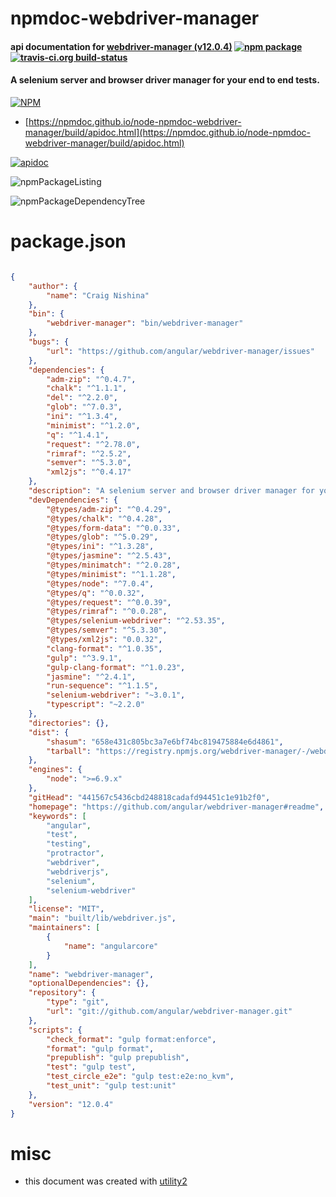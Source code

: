 # npmdoc-webdriver-manager

#### api documentation for  [webdriver-manager (v12.0.4)](https://github.com/angular/webdriver-manager#readme)  [![npm package](https://img.shields.io/npm/v/npmdoc-webdriver-manager.svg?style=flat-square)](https://www.npmjs.org/package/npmdoc-webdriver-manager) [![travis-ci.org build-status](https://api.travis-ci.org/npmdoc/node-npmdoc-webdriver-manager.svg)](https://travis-ci.org/npmdoc/node-npmdoc-webdriver-manager)

#### A selenium server and browser driver manager for your end to end tests.

[![NPM](https://nodei.co/npm/webdriver-manager.png?downloads=true&downloadRank=true&stars=true)](https://www.npmjs.com/package/webdriver-manager)

- [https://npmdoc.github.io/node-npmdoc-webdriver-manager/build/apidoc.html](https://npmdoc.github.io/node-npmdoc-webdriver-manager/build/apidoc.html)

[![apidoc](https://npmdoc.github.io/node-npmdoc-webdriver-manager/build/screenCapture.buildCi.browser.%252Ftmp%252Fbuild%252Fapidoc.html.png)](https://npmdoc.github.io/node-npmdoc-webdriver-manager/build/apidoc.html)

![npmPackageListing](https://npmdoc.github.io/node-npmdoc-webdriver-manager/build/screenCapture.npmPackageListing.svg)

![npmPackageDependencyTree](https://npmdoc.github.io/node-npmdoc-webdriver-manager/build/screenCapture.npmPackageDependencyTree.svg)



# package.json

```json

{
    "author": {
        "name": "Craig Nishina"
    },
    "bin": {
        "webdriver-manager": "bin/webdriver-manager"
    },
    "bugs": {
        "url": "https://github.com/angular/webdriver-manager/issues"
    },
    "dependencies": {
        "adm-zip": "^0.4.7",
        "chalk": "^1.1.1",
        "del": "^2.2.0",
        "glob": "^7.0.3",
        "ini": "^1.3.4",
        "minimist": "^1.2.0",
        "q": "^1.4.1",
        "request": "^2.78.0",
        "rimraf": "^2.5.2",
        "semver": "^5.3.0",
        "xml2js": "^0.4.17"
    },
    "description": "A selenium server and browser driver manager for your end to end tests.",
    "devDependencies": {
        "@types/adm-zip": "^0.4.29",
        "@types/chalk": "^0.4.28",
        "@types/form-data": "^0.0.33",
        "@types/glob": "^5.0.29",
        "@types/ini": "^1.3.28",
        "@types/jasmine": "^2.5.43",
        "@types/minimatch": "^2.0.28",
        "@types/minimist": "^1.1.28",
        "@types/node": "^7.0.4",
        "@types/q": "^0.0.32",
        "@types/request": "^0.0.39",
        "@types/rimraf": "^0.0.28",
        "@types/selenium-webdriver": "^2.53.35",
        "@types/semver": "^5.3.30",
        "@types/xml2js": "0.0.32",
        "clang-format": "^1.0.35",
        "gulp": "^3.9.1",
        "gulp-clang-format": "^1.0.23",
        "jasmine": "^2.4.1",
        "run-sequence": "^1.1.5",
        "selenium-webdriver": "~3.0.1",
        "typescript": "~2.2.0"
    },
    "directories": {},
    "dist": {
        "shasum": "658e431c805bc3a7e6bf74bc819475884e6d4861",
        "tarball": "https://registry.npmjs.org/webdriver-manager/-/webdriver-manager-12.0.4.tgz"
    },
    "engines": {
        "node": ">=6.9.x"
    },
    "gitHead": "441567c5436cbd248818cadafd94451c1e91b2f0",
    "homepage": "https://github.com/angular/webdriver-manager#readme",
    "keywords": [
        "angular",
        "test",
        "testing",
        "protractor",
        "webdriver",
        "webdriverjs",
        "selenium",
        "selenium-webdriver"
    ],
    "license": "MIT",
    "main": "built/lib/webdriver.js",
    "maintainers": [
        {
            "name": "angularcore"
        }
    ],
    "name": "webdriver-manager",
    "optionalDependencies": {},
    "repository": {
        "type": "git",
        "url": "git://github.com/angular/webdriver-manager.git"
    },
    "scripts": {
        "check_format": "gulp format:enforce",
        "format": "gulp format",
        "prepublish": "gulp prepublish",
        "test": "gulp test",
        "test_circle_e2e": "gulp test:e2e:no_kvm",
        "test_unit": "gulp test:unit"
    },
    "version": "12.0.4"
}
```



# misc
- this document was created with [utility2](https://github.com/kaizhu256/node-utility2)
